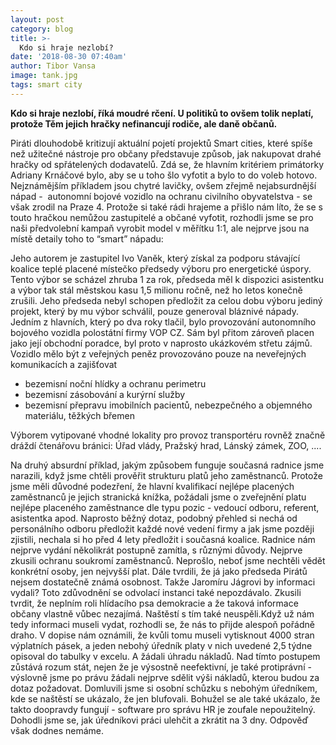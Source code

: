 ```yaml
---
layout: post
category: blog
title: >-
  Kdo si hraje nezlobí?
date: '2018-08-30 07:40am'
author: Tibor Vansa
image: tank.jpg
tags: smart city
---
```


<b> Kdo si hraje nezlobí, říká moudré rčení. U politiků to ovšem tolik neplatí, protože Těm jejich hračky nefinancují
rodiče, ale daně občanů. </b>

Piráti dlouhodobě kritizují aktuální pojetí projektů Smart cities, které
spíše než užitečné nástroje pro občany představuje způsob, jak nakupovat drahé hračky od
spřátelených dodavatelů. Zdá se, že hlavním kritériem primátorky Adriany Krnáčové bylo,
aby se u toho šlo vyfotit a bylo to do voleb hotovo. Nejznámějším příkladem jsou chytré
lavičky, ovšem zřejmě nejabsurdnější nápad - ​ autonomní bojové vozidlo na ochranu
civilního obyvatelstva - se však zrodil na Praze 4. Protože si také rádi hrajeme a přišlo
nám líto, že se s touto hračkou nemůžou zastupitelé a občané vyfotit, rozhodli jsme se pro
naši předvolební kampaň vyrobit model v měřítku 1:1, ale nejprve jsou na místě detaily toho
to “smart” nápadu:

Jeho autorem je zastupitel Ivo Vaněk, který získal za podporu stávající koalice teplé placené
místečko předsedy výboru pro energetické úspory. Tento výbor se scházel zhruba 1 za rok,
předseda měl k dispozici asistentku a výbor tak stál městskou kasu 1,5 milionu ročně, než
ho letos konečně zrušili. Jeho předseda nebyl schopen předložit za celou dobu výboru jediný
projekt, který by mu výbor schválil, pouze generoval bláznivé nápady. Jedním z hlavních,
který po dva roky tlačil, bylo provozování autonomního bojového vozidla polostátní firmy
VOP CZ. Sám byl přitom zároveň placen jako její obchodní poradce, byl proto v naprosto
ukázkovém střetu zájmů. Vozidlo mělo být z veřejných peněz provozováno pouze na
neveřejných komunikacích a zajišťovat
 - bezemisní noční hlídky a ochranu perimetru
 - bezemisní zásobování a kurýrní služby
 - bezemisní přepravu imobilních pacientů, nebezpečného a objemného materiálu,
těžkých břemen

Výborem vytipované vhodné lokality pro provoz transportéru rovněž značně dráždí
čtenářovu bránici: Úřad vlády, Pražský hrad, Lánský zámek, ZOO, ....

Na druhý absurdní příklad, jakým způsobem funguje současná radnice jsme narazili, když
jsme chtěli prověřit strukturu platů jeho zaměstnanců. Protože jsme měli důvodné podezření,
že hlavní kvalifikací nejlépe placených zaměstnanců je jejich stranická knížka, požádali jsme
o zveřejnění platu nejlépe placeného zaměstnance dle typu pozic - vedoucí odboru, referent,
asistentka apod. Naprosto běžný dotaz, podobný přehled si nechá od personálního odboru
předložit každé nové vedení firmy a jak jsme později zjistili, nechala si ho před 4 lety
předložit i současná koalice. Radnice nám nejprve vydání několikrát postupně zamítla, s
různými důvody. Nejprve zkusili ochranu soukromí zaměstnanců. Neprošlo, neboť jsme
nechtěli vědět konkrétní osoby, jen nejvyšší plat. Dále tvrdili, že já jako předseda Pirátů
nejsem dostatečně známá osobnost. Takže Jaromíru Jágrovi by informaci vydali? Toto
zdůvodnění se odvolací instanci také nepozdávalo. Zkusili tvrdit, že neplním roli hlídacího
psa demokracie a že taková informace občany vlastně vůbec nezajímá. Naštěstí s tím také
neuspěli.Když už nám tedy informaci museli vydat, rozhodli se, že nás to přijde alespoň pořádně
draho. V dopise nám oznámili, že kvůli tomu museli vytisknout 4000 stran výplatních pásek,
a jeden nebohý úředník platy v nich uvedené 2,5 týdne opisoval do tabulky v excelu. A
žádali úhradu nákladů. Nad tímto postupem zůstává rozum stát, nejen že je výsostně
neefektivní, je také protiprávní - výslovně jsme po právu žádali nejprve sdělit výši nákladů,
kterou budou za dotaz požadovat. Domluvili jsme si osobní schůzku s nebohým úředníkem,
kde se naštěstí se ukázalo, že jen blufovali. Bohužel se ale také ukázalo, že takto doopravdy
fungují - software pro správu HR je zoufale nepoužitelný. Dohodli jsme se, jak úředníkovi
práci ulehčit a zkrátit na 3 dny. Odpověď však dodnes nemáme.

